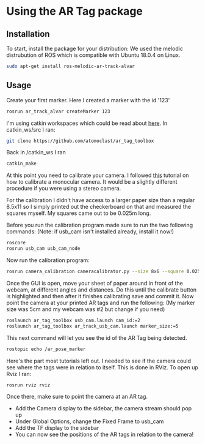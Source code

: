 # Using the AR Tag package

## Installation
To start, install the package for your distribution:
We used the melodic distrubution of ROS which is compatible with Ubuntu 18.0.4 on Linux. 

```bash
sudo apt-get install ros-melodic-ar-track-alvar
```

## Usage
Create your first marker. Here I created a marker with the id '123'

```bash
rosrun ar_track_alvar createMarker 123
```

I'm using catkin workspaces which could be read about [here][catkin_ws]. In catkin_ws/src I ran:

```bash
git clone https://github.com/atomoclast/ar_tag_toolbox
```

Back in /catkin_ws I ran
```bash
catkin_make
```

At this point you need to calibrate your camera. I followed [this][cam_calibrate] tutorial on how to calibrate a monocular camera. It would be a slightly different procedure if you were using a stereo camera. 

For the calibration I didn't have access to a larger paper size than a regular 8.5x11 so I simply printed out the checkerboard on that and measured the squares myself. My squares came out to be 0.025m long.

Before you run the calibration program made sure to run the two following commands: (Note: if usb_cam isn't installed already, install it now!)

```bash
roscore
rosrun usb_cam usb_cam_node
```

Now run the calibration program:
```bash
rosrun camera_calibration cameracalibrator.py --size 8x6 --square 0.025 image:=/usb_cam/image_raw camera:=/usb_cam
```

Once the GUI is open, move your sheet of paper around in front of the webcam, at different angles and distances. Do this until the calibrate button is highlighted and then after it finishes calibrating save and commit it. Now point the camera at your printed AR tags and run the following: 
(My marker size was 5cm and my webcam was #2 but change if you need)

```bash
roslaunch ar_tag_toolbox usb_cam.launch cam_id:=2
roslaunch ar_tag_toolbox ar_track_usb_cam.launch marker_size:=5
```

This next command will let you see the id of the AR Tag being detected.
```bash
rostopic echo /ar_pose_marker
```

Here's the part most tutorials left out. I needed to see if the camera could see where the tags were in relation to itself. This is done in RViz. To open up Rviz I ran:

```bash
rosrun rviz rviz
```

Once there, make sure to point the camera at an AR tag.
- Add the Camera display to the sidebar, the camera stream should pop up
- Under Global Options, change the Fixed Frame to usb_cam
- Add the TF display to the sidebar
- You can now see the positions of the AR tags in relation to the camera!


[catkin_ws]: http://wiki.ros.org/catkin/Tutorials/create_a_workspace
[cam_calibrate]: http://wiki.ros.org/camera_calibration/Tutorials/MonocularCalibration#Before_Starting

